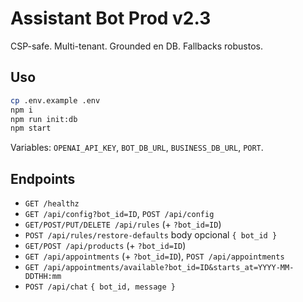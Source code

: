 # Assistant Bot Prod v2.3

CSP-safe. Multi-tenant. Grounded en DB. Fallbacks robustos.

## Uso
```bash
cp .env.example .env
npm i
npm run init:db
npm start
```
Variables: `OPENAI_API_KEY`, `BOT_DB_URL`, `BUSINESS_DB_URL`, `PORT`.

## Endpoints
- `GET /healthz`
- `GET /api/config?bot_id=ID`, `POST /api/config`
- `GET/POST/PUT/DELETE /api/rules` (+ `?bot_id=ID`)
- `POST /api/rules/restore-defaults` body opcional `{ bot_id }`
- `GET/POST /api/products` (+ `?bot_id=ID`)
- `GET /api/appointments` (+ `?bot_id=ID`), `POST /api/appointments`
- `GET /api/appointments/available?bot_id=ID&starts_at=YYYY-MM-DDTHH:mm`
- `POST /api/chat` `{ bot_id, message }`
